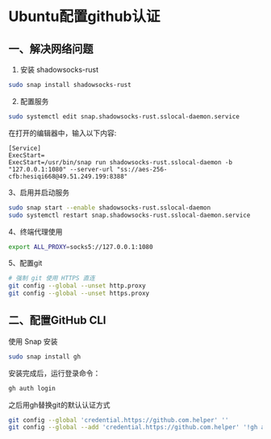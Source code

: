 # Ubuntu配置github认证

## 一、解决网络问题

1. 安装 shadowsocks-rust
```bash
sudo snap install shadowsocks-rust
```
2. 配置服务
```bash
sudo systemctl edit snap.shadowsocks-rust.sslocal-daemon.service
```
在打开的编辑器中，输入以下内容:

```
[Service]
ExecStart=
ExecStart=/usr/bin/snap run shadowsocks-rust.sslocal-daemon -b "127.0.0.1:1080" --server-url "ss://aes-256-cfb:hesiqi668@49.51.249.199:8388"
```

3、启用并启动服务
```bash
sudo snap start --enable shadowsocks-rust.sslocal-daemon
sudo systemctl restart snap.shadowsocks-rust.sslocal-daemon.service
```

4、终端代理使用
```bash
export ALL_PROXY=socks5://127.0.0.1:1080
```

5、配置git
```bash
# 强制 git 使用 HTTPS 直连
git config --global --unset http.proxy
git config --global --unset https.proxy
```

## 二、配置GitHub CLI
使用 Snap 安装
```bash
sudo snap install gh
```

安装完成后，运行登录命令：
```bash
gh auth login
```

之后用gh替换git的默认认证方式
```bash
git config --global 'credential.https://github.com.helper' ''
git config --global --add 'credential.https://github.com.helper' '!gh auth git-credential'
```